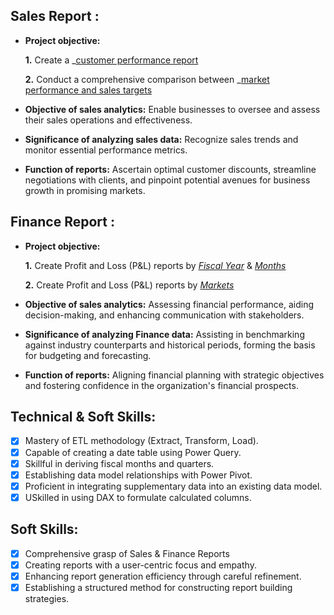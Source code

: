 ## Sales Report :

- **Project objective:** 

    **1.** Create a _[customer performance report](https://github.com/ganrajvmeghraj/Excel-Sales-Analytics/blob/main/Customer%20Performance%20Report.pdf) 

    **2.** Conduct a comprehensive comparison between _[market performance and sales targets](https://github.com/ganrajvmeghraj/Excel-Sales-Analytics/blob/main/Market%20Performance%20vs%20Target%20Report.pdf)
  
- **Objective of sales analytics:** Enable businesses to oversee and assess their sales operations and effectiveness.

- **Significance of analyzing sales data:** Recognize sales trends and monitor essential performance metrics.

- **Function of reports:** Ascertain optimal customer discounts, streamline negotiations with clients, and pinpoint potential avenues for business growth in promising markets.

## Finance Report :

- **Project objective:** 

    **1.** Create Profit and Loss (P&L) reports by _[Fiscal Year](https://github.com/ganrajvmeghraj/Excel-Sales-Analytics/blob/main/P%26L%20Statement%20by%20Fiscal%20Year.pdf)_ & _[Months](https://github.com/ganrajvmeghraj/Excel-Sales-Analytics/blob/main/P%26L%20Statement%20by%20Months.pdf)_ 

   **2.** Create Profit and Loss (P&L) reports by _[Markets](https://github.com/ganrajvmeghraj/Excel-Sales-Analytics/blob/main/P%26L%20Statement%20by%20Markets.pdf)_

- **Objective of sales analytics:** Assessing financial performance, aiding decision-making, and enhancing communication with stakeholders.

- **Significance of analyzing Finance data:** Assisting in benchmarking against industry counterparts and historical periods, forming the basis for budgeting and forecasting.

- **Function of reports:** Aligning financial planning with strategic objectives and fostering confidence in the organization's financial prospects.


## Technical & Soft Skills:
- [x] Mastery of ETL methodology (Extract, Transform, Load).
- [x]	Capable of creating a date table using Power Query.
- [x]	Skillful in deriving fiscal months and quarters.
- [x]	Establishing data model relationships with Power Pivot.
- [x]	Proficient in integrating supplementary data into an existing data model.
- [x]	USkilled in using DAX to formulate calculated columns.

## Soft Skills:
- [x]	Comprehensive grasp of Sales & Finance Reports
- [x]	Creating reports with a user-centric focus and empathy.
- [x]	Enhancing report generation efficiency through careful refinement.
- [x]	Establishing a structured method for constructing report building strategies.
